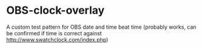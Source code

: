 # OBS-clock-overlay
A custom test pattern for OBS
date and time
beat time (probably works, can be confirmed if time is correct against http://www.swatchclock.com/index.php)
